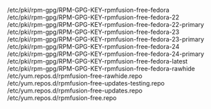 /etc/pki/rpm-gpg/RPM-GPG-KEY-rpmfusion-free-fedora  
/etc/pki/rpm-gpg/RPM-GPG-KEY-rpmfusion-free-fedora-22  
/etc/pki/rpm-gpg/RPM-GPG-KEY-rpmfusion-free-fedora-22-primary  
/etc/pki/rpm-gpg/RPM-GPG-KEY-rpmfusion-free-fedora-23  
/etc/pki/rpm-gpg/RPM-GPG-KEY-rpmfusion-free-fedora-23-primary  
/etc/pki/rpm-gpg/RPM-GPG-KEY-rpmfusion-free-fedora-24  
/etc/pki/rpm-gpg/RPM-GPG-KEY-rpmfusion-free-fedora-24-primary  
/etc/pki/rpm-gpg/RPM-GPG-KEY-rpmfusion-free-fedora-latest  
/etc/pki/rpm-gpg/RPM-GPG-KEY-rpmfusion-free-fedora-rawhide  
/etc/yum.repos.d/rpmfusion-free-rawhide.repo  
/etc/yum.repos.d/rpmfusion-free-updates-testing.repo  
/etc/yum.repos.d/rpmfusion-free-updates.repo  
/etc/yum.repos.d/rpmfusion-free.repo  
